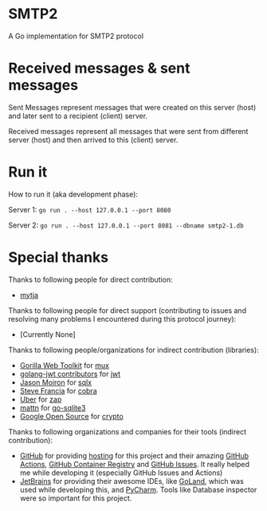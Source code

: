 # SMTP2
A Go implementation for SMTP2 protocol

# Received messages & sent messages
Sent Messages represent messages that were created on this server (host)
and later sent to a recipient (client) server.

Received messages represent all messages that were sent from
different server (host) and then arrived to this (client) server.

# Run it
How to run it (aka development phase):

Server 1: `go run . --host 127.0.0.1 --port 8080`

Server 2: `go run . --host 127.0.0.1 --port 8081 --dbname smtp2-1.db`

# Special thanks
Thanks to following people for direct contribution:
- [mytja](https://github.com/mytja)

Thanks to following people for direct support (contributing to issues and resolving many problems I encountered during this protocol journey):
- [Currently None]

Thanks to following people/organizations for indirect contribution (libraries):
- [Gorilla Web Toolkit](https://github.com/gorilla) for [mux](https://github.com/gorilla/mux)
- [golang-jwt contributors](https://github.com/golang-jwt) for [jwt](https://github.com/golang-jwt/jwt)
- [Jason Moiron](https://github.com/jmoiron) for [sqlx](https://github.com/jmoiron/sqlx)
- [Steve Francia](https://github.com/spf13) for [cobra](https://github.com/spf13/cobra)
- [Uber](https://go.uber.org) for [zap](https://go.uber.org/zap)
- [mattn](https://github.com/mattn) for [go-sqlite3](https://github.com/mattn/go-sqlite3)
- [Google Open Source](https://cs.opensource.google/) for [crypto](https://cs.opensource.google/go/x/crypto)

Thanks to following organizations and companies for their tools (indirect contribution):
- [GitHub](https://github.com) for providing [hosting](https://github.com) for this project and their amazing [GitHub Actions](https://github.com/features/actions), [GitHub Container Registry](https://ghcr.io) and [GitHub Issues](https://github.com/features/issues/). It really helped me while developing it (especially GitHub Issues and Actions)
- [JetBrains](https://jetbrains.com) for providing their awesome IDEs, like [GoLand](https://www.jetbrains.com/go/), which was used while developing this, and [PyCharm](https://www.jetbrains.com/pycharm/). Tools like Database inspector were so important for this project.

